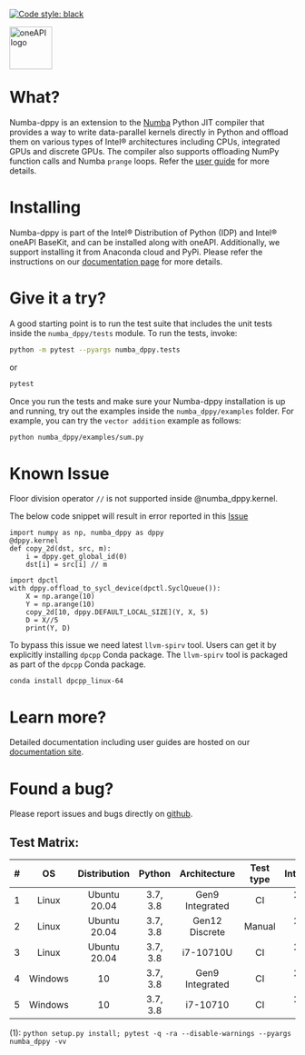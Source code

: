 [![Code style: black](https://img.shields.io/badge/code%20style-black-000000.svg)](https://github.com/psf/black)


<img align="left" src="https://spec.oneapi.io/oneapi-logo-white-scaled.jpg" alt="oneAPI logo" width="75"/>
<br/>
<br/>
<br/>
<br/>


# What?

Numba-dppy is an extension to the [Numba](http://numba.pydata.org) Python JIT
compiler that provides a way to write data-parallel kernels directly in Python
and offload them on various types of Intel&reg; architectures including CPUs,
integrated GPUs and discrete GPUs. The compiler also supports offloading NumPy
function calls and Numba `prange` loops. Refer the
[user guide](https://intelpython.github.io/numba-dppy/) for more details.

# Installing

Numba-dppy is part of the Intel&reg; Distribution of Python (IDP) and Intel&reg;
oneAPI BaseKit, and can be installed along with oneAPI. Additionally, we support
installing it from Anaconda cloud and PyPi. Please refer the instructions
on our [documentation page](https://intelpython.github.io/numba-dppy/latest/user_guides/getting_started.html)
for more details.

# Give it a try?

A good starting point is to run the test suite that includes the unit tests
inside the `numba_dppy/tests` module. To run the tests, invoke:

```bash
python -m pytest --pyargs numba_dppy.tests
```
or
```bash
pytest
```
Once you run the tests and make sure your Numba-dppy installation is up and
running, try out the examples inside the `numba_dppy/examples` folder. For
example, you can try the `vector addition` example as follows:
```bash
python numba_dppy/examples/sum.py
```

# Known Issue
Floor division operator `//` is not supported inside @numba_dppy.kernel.

The below code snippet will result in error reported in this [Issue](https://github.com/IntelPython/numba-dppy/issues/571)
```
import numpy as np, numba_dppy as dppy
@dppy.kernel
def copy_2d(dst, src, m):
    i = dppy.get_global_id(0)
    dst[i] = src[i] // m

import dpctl
with dppy.offload_to_sycl_device(dpctl.SyclQueue()):
    X = np.arange(10)
    Y = np.arange(10)
    copy_2d[10, dppy.DEFAULT_LOCAL_SIZE](Y, X, 5)
    D = X//5
    print(Y, D)
```

To bypass this issue we need latest `llvm-spirv` tool. Users can get it by explicitly installing `dpcpp` Conda package. The `llvm-spirv` tool is packaged as part of the `dpcpp` Conda package.

`conda install dpcpp_linux-64`


# Learn more?

Detailed documentation including user guides are hosted on our
[documentation site](https://intelpython.github.io/numba-dppy).

# Found a bug?

Please report issues and bugs directly on
[github](https://github.com/IntelPython/numba-dppy/issues).

## Test Matrix:

|   #   |   OS    | Distribution |  Python  |  Architecture   | Test type |  IntelOneAPI   | Build Commands |    Dependencies    |   Backend   |
| :---: | :-----: | :----------: | :------: | :-------------: | :-------: | :------------: | :------------: | :----------------: | :---------: |
|   1   |  Linux  | Ubuntu 20.04 | 3.7, 3.8 | Gen9 Integrated |    CI     | 2021.3, 2021.4 |      (1)       | Numba, NumPy, dpnp | OCL, L0-1.1 |
|   2   |  Linux  | Ubuntu 20.04 | 3.7, 3.8 | Gen12 Discrete  |  Manual   | 2021.3, 2021.4 |      (1)       | Numba, NumPy, dpnp | OCL, L0-1.1 |
|   3   |  Linux  | Ubuntu 20.04 | 3.7, 3.8 |    i7-10710U    |    CI     | 2021.3, 2021.4 |      (1)       | Numba, NumPy, dpnp | OCL, L0-1.1 |
|   4   | Windows |      10      | 3.7, 3.8 | Gen9 Integrated |    CI     | 2021.3, 2021.4 |      (1)       |    Numba, NumPy    |     OCL     |
|   5   | Windows |      10      | 3.7, 3.8 |    i7-10710     |    CI     | 2021.3, 2021.4 |      (1)       |    Numba, NumPy    |     OCL     |

(1): `python setup.py install; pytest -q -ra --disable-warnings --pyargs numba_dppy -vv`
